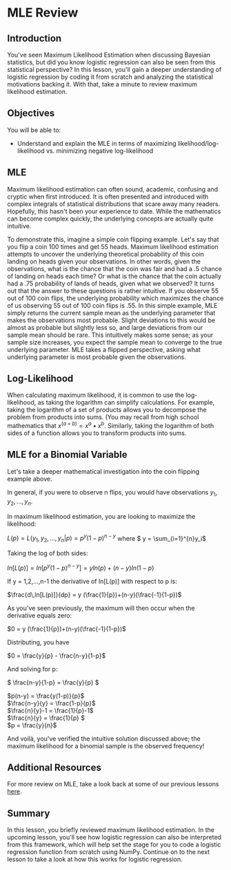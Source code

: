 
# MLE Review

## Introduction

You've seen Maximum Likelihood Estimation when discussing Bayesian statistics, but did you know logistic regression can also be seen from this statistical perspective? In this lesson, you'll gain a deeper understanding of logistic regression by coding it from scratch and analyzing the statistical motivations backing it. With that, take a minute to review maximum likelihood estimation.

## Objectives

You will be able to:
* Understand and explain the MLE in terms of maximizing likelihood/log-likelihood vs. minimizing negative log-likelihood

## MLE

Maximum likelihood estimation can often sound, academic, confusing and cryptic when first introduced. It is often presented and introduced with complex integrals of statistical distributions that scare away many readers. Hopefully, this hasn't been your experience to date. While the mathematics can become complex quickly, the underlying concepts are actually quite intuitive.

To demonstrate this, imagine a simple coin flipping example. Let's say that you flip a coin 100 times and get 55 heads. Maximum likelihood estimation attempts to uncover the underlying theoretical probability of this coin landing on heads given your observations. In other words, given the observations, what is the chance that the coin was fair and had a .5 chance of landing on heads each time? Or what is the chance that the coin actually had a .75 probability of lands of heads, given what we observed? It turns out that the answer to these questions is rather intuitive. If you observe 55 out of 100 coin flips, the underlying probability which maximizes the chance of us observing 55 out of 100 coin flips is .55. In this simple example, MLE simply returns the current sample mean as the underlying parameter that makes the observations most probable. Slight deviations to this would be almost as probable but slightly less so, and large deviations from our sample mean should be rare. This intuitively makes some sense; as your sample size increases, you expect the sample mean to converge to the true underlying parameter. MLE takes a flipped perspective, asking what underlying parameter is most probable given the observations.

## Log-Likelihood

When calculating maximum likelihood, it is common to use the log-likelihood, as taking the logarithm can simplify calculations. For example, taking the logarithm of a set of products allows you to decompose the problem from products into sums. (You may recall from high school mathematics that $x^{(a+b)} = x^a \bullet x^b$. Similarly, taking the logarithm of both sides of a function allows you to transform products into sums. 

## MLE for a Binomial Variable

Let's take a deeper mathematical investigation into the coin flipping example above. 

In general, if you were to observe n flips, you would have observations $y_1, y_2, ..., y_n$.

In maximum likelihood estimation, you are looking to maximize the likelihood:  

$L(p) = L(y_1, y_2, ..., y_n | p) = p^y (1-p)^{n-y}$  where $ y = \sum_{i=1}^{n}y_i$

Taking the log of both sides:  

$ln[L(p)] = ln[p^y (1-p)^{n-y}] = y ln(p)+(n-y)ln(1-p)$

If y = 1,2,...,n-1 the derivative of ln[L(p)] with respect to p is:

$\frac{d\,ln[L(p)]}{dp} = y (\frac{1}{p})+(n-y)(\frac{-1}{1-p})$  

As you've seen previously, the maximum will then occur when the derivative equals zero:  

$0 = y (\frac{1}{p})+(n-y)(\frac{-1}{1-p})$

Distributing, you have

$0 = \frac{y}{p} - \frac{n-y}{1-p}$

And solving for p: 

$ \frac{n-y}{1-p} = \frac{y}{p} $

$p(n-y) = \frac{y(1-p)}{p}$  
$\frac{n-y}{y} = \frac{1-p}{p}$  
$\frac{n}{y}-1 = \frac{1}{p}-1$  
$\frac{n}{y} = \frac{1}{p} $  
$p = \frac{y}{n}$  

And voilà, you've verified the intuitive solution discussed above; the maximum likelihood for a binomial sample is the observed frequency!
 
## Additional Resources

For more review on MLE, take a look back at some of our previous lessons [here](https://github.com/learn-co-curriculum/dsc-2-21-11-PE-MLE).
## Summary

In this lesson, you briefly reviewed maximum likelihood estimation. In the upcoming lesson, you'll see how logistic regression can also be interpreted from this framework, which will help set the stage for you to code a logistic regression function from scratch using NumPy. Continue on to the next lesson to take a look at how this works for logistic regression.
